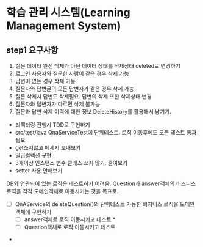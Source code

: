 # 학습 관리 시스템(Learning Management System)
## step1 요구사항
1. 질문 데이터 완전 삭제가 아닌 데이터 상태를 삭제상태 deleted로 변경하기
2. 로그인 사용자와 질문한 사람이 같은 경우 삭제 가능
3. 답변이 없는 경우 삭제 가능
4. 질문자와 답변글의 모든 답변자가 같은 경우 삭제 가능
5. 질문 삭제시 답변도 삭제필요. 답변의 삭제 또한 삭제상태 변경
6. 질문자와 답변자가 다르면 삭제 불가능
7. 질문과 답변 삭제 이력에 대한 정보 DeleteHistory를 활용해서 남기기.



* 리팩터링 진행시 TDD로 구현하기
* src/test/java QnaServiceTest에 단위테스트. 로직 이동후에도 모든 테스트 통과 필요
* get쓰지않고 메세지 보내보기
* 일급컬렉션 구현
* 3개이상 인스턴스 변수 클래스 쓰지 않기. 줄여보기
* setter 사용 안해보기

DB와 연관되어 있는 로직은 테스트하기 어려움.
Question과 answer객체의 비즈니스로직을 각각 도메인객체로 이동시키는 것을 목표로.

* [ ] QnAService의 deleteQuestion()의 단위테스트 가능한 비지니스 로직을 도메인객체에 구현하기
  * [ ] answer객체로 로직 이동시키고 테스트
    * 
  * [ ] Question객체로 로직 이동시키고 테스트
* 